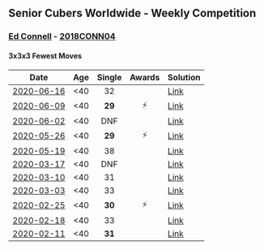 ## Senior Cubers Worldwide - Weekly Competition
### [Ed Connell](../ed_connell.md) - [2018CONN04](https://www.worldcubeassociation.org/persons/2018CONN04?event=333fm)

#### 3x3x3 Fewest Moves

| Date | Age | Single | Awards | Solution |
| :--: | :--: | :--: | :--: | :-- |
| [2020-06-16](../../results/333fm/2020-06-16.md) | <40 | 32 |  | [Link](https://www.facebook.com/events/753945178677521/permalink/754123971992975/) |
| [2020-06-09](../../results/333fm/2020-06-09.md) | <40 | **29** | ⚡ | [Link](https://www.facebook.com/events/855783411578420/permalink/856819448141483/) |
| [2020-06-02](../../results/333fm/2020-06-02.md) | <40 | DNF |  | [Link](https://www.facebook.com/events/3920457157996941/permalink/3925796234129700/) |
| [2020-05-26](../../results/333fm/2020-05-26.md) | <40 | **29** | ⚡ | [Link](https://www.facebook.com/events/2622968941252005/permalink/2625580534324179/) |
| [2020-05-19](../../results/333fm/2020-05-19.md) | <40 | 38 |  | [Link](https://www.facebook.com/events/568280284126471/permalink/569101377377695/) |
| [2020-03-17](../../results/333fm/2020-03-17.md) | <40 | DNF |  | [Link](https://www.facebook.com/events/210706923625115/permalink/213821129980361/) |
| [2020-03-10](../../results/333fm/2020-03-10.md) | <40 | 31 |  | [Link](https://www.facebook.com/events/640532176759268/permalink/640765876735898/) |
| [2020-03-03](../../results/333fm/2020-03-03.md) | <40 | 33 |  | [Link](https://www.facebook.com/events/235909040903027/permalink/236318790862052/) |
| [2020-02-25](../../results/333fm/2020-02-25.md) | <40 | **30** | ⚡ | [Link](https://www.facebook.com/events/215751886207638/permalink/216366502812843/) |
| [2020-02-18](../../results/333fm/2020-02-18.md) | <40 | 33 |  | [Link](https://www.facebook.com/groups/1604105099735401/permalink/2146673152145257/) |
| [2020-02-11](../../results/333fm/2020-02-11.md) | <40 | **31** |  | [Link](https://www.facebook.com/groups/1604105099735401/permalink/2138923996253506/) |


<!-- Global site tag (gtag.js) - Google Analytics -->
<script async src="https://www.googletagmanager.com/gtag/js?id=UA-86348435-3"></script>
<script>window.dataLayer = window.dataLayer || []; function gtag() {dataLayer.push(arguments);} gtag('js', new Date()); gtag('config', 'UA-86348435-3');</script>
